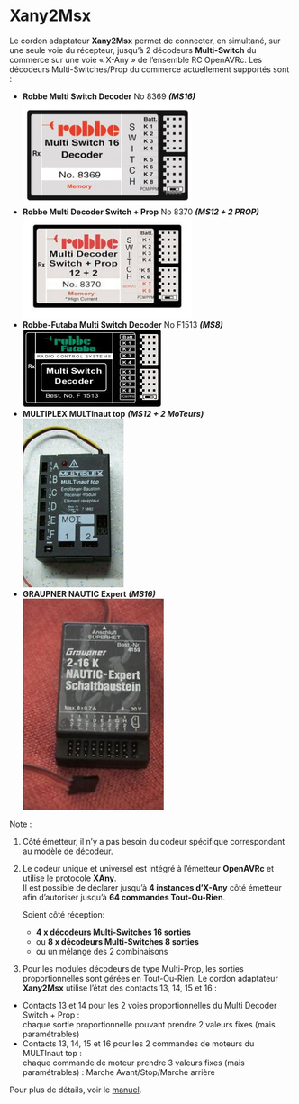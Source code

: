 # Xany2Msx

Le cordon adaptateur **Xany2Msx** permet de connecter, en simultané, sur une seule voie du
récepteur, jusqu’à 2 décodeurs **Multi-Switch** du commerce sur une voie « X-Any » de l’ensemble
RC OpenAVRc.
Les décodeurs Multi-Switches/Prop du commerce actuellement supportés sont :
* **Robbe Multi Switch Decoder** No 8369 ***(MS16)***  
![](https://github.com/Ingwie/OpenAVRc_Hw/blob/V3/Xany2Msx/Firmware_Msx/Robbe_MultiSwitch16-Decoder.jpg)
* **Robbe Multi Decoder Switch + Prop** No 8370 ***(MS12 + 2 PROP)***  
![](https://github.com/Ingwie/OpenAVRc_Hw/blob/V3/Xany2Msx/Firmware_Msx/Robbe_MultiDecoder_Switch-Prop12+2.jpg)
* **Robbe-Futaba Multi Switch Decoder** No F1513 ***(MS8)***  
![](https://github.com/Ingwie/OpenAVRc_Hw/blob/V3/Xany2Msx/Firmware_Msx/Robbe_MultiSwitch-Decoder.jpg)
* **MULTIPLEX MULTInaut top** ***(MS12 + 2 MoTeurs)***  
![](https://github.com/Ingwie/OpenAVRc_Hw/blob/V3/Xany2Msx/Firmware_Msx/Multiplex_Multinaut-Top.jpg)
* **GRAUPNER NAUTIC Expert** ***(MS16)***  
![](https://github.com/Ingwie/OpenAVRc_Hw/blob/V3/Xany2Msx/Firmware_Msx/Graupner_2-16K-Nautic-Expert.jpg)


Note :
1. Côté émetteur, il n’y a pas besoin du codeur spécifique correspondant au modèle de
décodeur.
2. Le codeur unique et universel est intégré à l’émetteur **OpenAVRc** et utilise le protocole **XAny**.  
Il est possible de déclarer jusqu’à **4 instances d’X-Any** côté émetteur afin d’autoriser
jusqu’à **64 commandes Tout-Ou-Rien**.

   Soient côté réception:
   * **4 x décodeurs Multi-Switches 16 sorties**
   * ou **8 x décodeurs Multi-Switches 8 sorties**
   * ou un mélange des 2 combinaisons

3. Pour les modules décodeurs de type Multi-Prop, les sorties proportionnelles sont gérées en
Tout-Ou-Rien. Le cordon adaptateur **Xany2Msx** utilise l’état des contacts 13, 14, 15 et 16 :
* Contacts 13 et 14 pour les 2 voies proportionnelles du Multi Decoder Switch + Prop :  
chaque sortie proportionnelle pouvant prendre 2 valeurs fixes (mais paramétrables)
* Contacts 13, 14, 15 et 16 pour les 2 commandes de moteurs du MULTInaut top :  
chaque commande de moteur prendre 3 valeurs fixes (mais paramétrables) : Marche
Avant/Stop/Marche arrière

Pour plus de détails, voir le [manuel](https://github.com/Ingwie/OpenAVRc_Hw/blob/V3/Xany2Msx/Xany2Msx_Manuel_Utilisateur.pdf).



